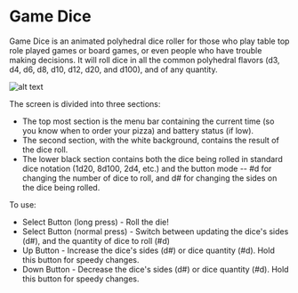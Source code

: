 Game Dice
=========

Game Dice is an animated polyhedral dice roller for those who play table top role played games or board games, or even people who have trouble making decisions. It will roll dice in all the common polyhedral flavors (d3, d4, d6, d8, d10, d12, d20, and d100), and of any quantity.

![alt text](https://goltz.me/pebble/gamedice/screenshot.jpg "Game Die app screen")

The screen is divided into three sections:

* The top most section is the menu bar containing the current time (so you know when to order your pizza) and battery status (if low).
* The second section, with the white background, contains the result of the dice roll.
* The lower black section contains both the dice being rolled in standard dice notation (1d20, 8d100, 2d4, etc.) and the button mode -- #d for changing the number of dice to roll, and d# for changing the sides on the dice being rolled.

To use:
* Select Button (long press) - Roll the die!
* Select Button (normal press) - Switch between updating the dice's sides (d#), and the quantity of dice to roll (#d)
* Up Button - Increase the dice's sides (d#) or dice quantity (#d). Hold this button for speedy changes.
* Down Button - Decrease the dice's sides (d#) or dice quantity (#d). Hold this button for speedy changes.
